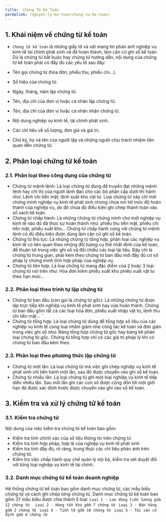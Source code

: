 ```yaml
---
title:  Chứng Từ Kế Toán
permalink: /nguyen-ly-ke-toan/chung-tu-ke-toan/
---
```


## 1. Khái niệm về chứng từ kế toán  
* `Chứng từ kế toán` là những giấy tờ và vật mang tin phản ánh nghiệp vụ kinh tế tài chính phát sinh và đã hoàn 
thành, làm căn cứ ghi sổ kế toán 
Dù là chứng từ bắt buộc hay chứng từ hướng dẫn, nội dung của 
chứng từ kế toán phải có đầy đủ các yếu tố sau đây:  

* Tên gọi chứng từ (hóa đơn, phiếu thu, phiếu chi...).  
* Số hiệu của chứng từ. 
* Ngày, tháng, năm lập chứng từ. 
* Tên, địa chỉ của đơn vị hoặc cá nhân lập chứng từ. 
* Tên, địa chỉ của đơn vị hoặc cá nhân nhận chứng từ. 
* Nội dung nghiệp vụ kinh tế, tài chính phát sinh. 
* Các chỉ tiêu về số lượng, đơn giá và giá trị. 
*  Chữ  ký,  họ  và  tên  của  người  lập  và  những  người  chịu  trách 
nhiệm liên quan đến chứng từ. `

## 2. Phân loại chứng từ kế toán 
### 2.1. Phân loại theo công dụng của chứng từ 
 
 - Chứng từ mệnh lệnh: Là loại chứng từ dùng để truyền đạt những mệnh lệnh hay chỉ thị của người lãnh đạo cho các bộ phận cấp dưới thi hành như: Lệnh chi tiền mặt; lệnh xuất kho vật tư. Loại chứng từ này chỉ mới chứng minh nghiệp vụ kinh tế phát sinh nhưng chưa nói tới mức độ hoàn thành của nghiệp vụ, do đó chưa đủ điều kiện ghi chép thanh toán vào sổ sách kế toán. 
 - Chứng từ chấp hành: Là những chứng từ chứng minh cho một nghiệp vụ kinh tế nào đó đã thực sự hoàn thành như: phiếu thu tiền mặt, phiếu chi tiền mặt, phiếu xuất kho... Chứng từ chấp hành cùng với chứng từ mệnh lệnh có đủ điều kiện được dùng làm căn cứ ghi sổ kế toán.
 - Chứng từ thủ tục: Là những chứng từ tổng hợp, phân loại các nghiệp vụ kinh tế có liên quan theo những đối tượng cụ thể nhất định của kế toán, để thuận lợi trong việc ghi sổ và đối chiếu các loại tài liệu. Đây chỉ là chứng từ trung gian, phải kèm theo chứng từ ban đầu mới đầy đủ cơ sở pháp lý chứng minh tính hợp pháp của nghiệp vụ. 
 - Chứng từ liên hợp: Là loại chứng từ mang đặc điểm của 2 hoặc 3 loại chứng từ nói trên như: Hóa đơn kiêm phiếu xuất kho phiếu xuất vật tư theo hạn mức... 


### 2.2. Phân loại theo trình tự lập chứng từ 

- Chứng từ ban đầu (còn gọi là chứng từ gốc): Là những chứng từ được lập trực tiếp khi nghiệp vụ kinh tế phát sinh hay vừa hoàn thành. Chứng từ ban đầu gồm tất cả các loại hóa đơn, phiếu xuất nhập vật tư, lệnh thu chi tiền mặt... ``
- Chứng từ tổng hợp: Là loại chứng từ dùng để tổng hợp số liệu của các nghiệp vụ kinh tế cùng loại nhằm giảm nhẹ công tác kế toán và đơn giản trong việc ghi sổ như: Bảng tổng hợp chứng từ gốc hay bảng kê phân loại chứng từ gốc. Chứng từ tổng hợp chỉ có các giá trị pháp lý khi có chứng từ ban đầu kèm theo.


### 2.3. Phân loại theo phương thức lập chứng từ  

- Chứng từ một lần: Là loại chứng từ mà việc ghi chép nghiệp vụ kinh tế phát sinh chỉ tiến hành một lần, sau đó được chuyển vào ghi sổ kế toán. 
- Chứng từ nhiều lần: Là loại  chứng từ  ghi  một loại nghiệp vụ kinh tế tiếp diễn nhiều lần. Sau mỗi lần ghi các con số được cộng dồn tới một giới hạn đã được xác định trước được chuyển vào ghi vào sổ kế toán. 


## 3. Kiểm tra và xử lý chứng từ kế toán 
### 3.1. Kiểm tra chứng từ 
Nội  dung  của  việc kiểm tra chứng từ kế toán bao gồm: 
- Kiểm tra tính chính xác của số liệu thông tin trên chứng từ  
- Kiểm tra tính hợp pháp, hợp lệ của nghiệp vụ kinh tế phát sinh 
- Kiểm tra tính đấy đủ, rõ ràng, trung thực các chỉ tiêu phản ánh 
trên chứng từ. 
- Kiểm tra việc chấp hành quy chế quản lý nội bộ, kiểm tra xét 
duyệt đối với từng loại nghiệp vụ kinh tế tài chính.  
### 3.2. Danh mục chứng từ kế toán doanh nghiệp  
Hệ thống chứng từ kế toán bao gồm danh mục chứng từ, các mẫu biểu chứng từ và cách ghi chép từng chứng từ. Danh mục chứng từ kế toán bao gồm 37 mẫu biểu được chia thành 5 loại: 
`Loại 1 - Lao động tiền lương gồm 12 chứng từ  `
`Loại 2 - Hàng tồn kho gồm 7 chứng từ `
`Loại 3 - Bán hàng gồm 2 chứng từ `
`Loại 4 - Tiền tệ gồm 10 chứng từ `
`Loại 5 - Tài sản cố định gồm 6 chứng từ `


 
